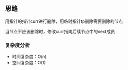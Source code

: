 ## 思路

用指针的指针curr进行删除，用临时指针tp删除需要删除的节点

当节点不应该删除时，修改curr指向后续节点中的next成员

### 复杂度分析

* 时间复杂度：O(n)
* 空间复杂度：O(1)